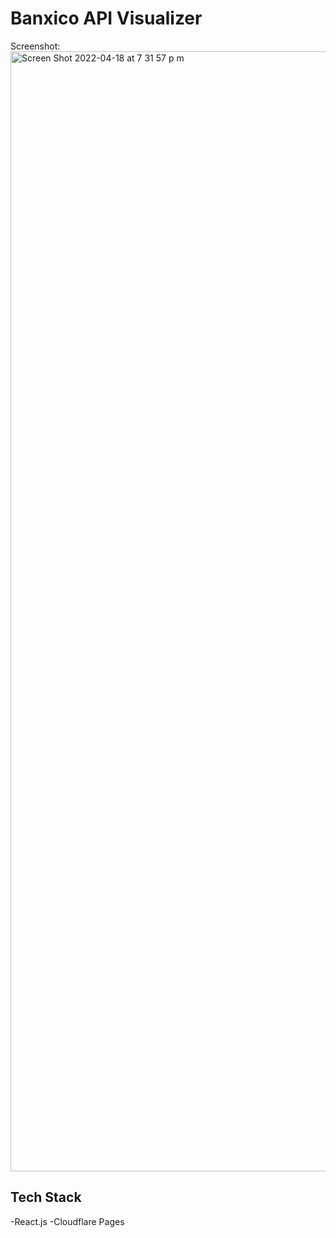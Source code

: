 # Banxico API Visualizer

Screenshot:
<img width="1792" alt="Screen Shot 2022-04-18 at 7 31 57 p m" src="https://user-images.githubusercontent.com/81496381/163897616-3839b2a1-f033-4540-ac9b-7d3d52225ab2.png">

## Tech Stack

-React.js
-Cloudflare Pages
